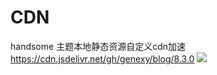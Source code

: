 # CDN
 handsome 主题本地静态资源自定义cdn加速
 https://cdn.jsdelivr.net/gh/genexy/blog/8.3.0
 ![](https://cdn.jsdelivr.net/gh/GENE-XY/img@main/blog/2022/001/202201140238026.png)
